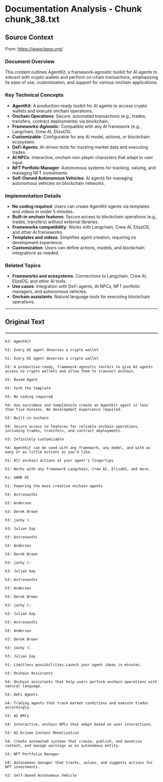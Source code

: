 # Documentation Analysis - Chunk chunk_38.txt

## Source Context
*From: https://www.base.org/*

### Document Overview  
This content outlines AgentKit, a framework-agnostic toolkit for AI agents to interact with crypto wallets and perform on-chain transactions, emphasizing its ease of use, customization, and support for various onchain applications.  

### Key Technical Concepts  
- **AgentKit**: A production-ready toolkit for AI agents to access crypto wallets and execute onchain operations.  
- **Onchain Operations**: Secure, automated transactions (e.g., trades, transfers, contract deployments) via blockchain.  
- **Frameworks-Agnostic**: Compatible with any AI framework (e.g., Langchain, Crew AI, ElizaOS).  
- **Customizable**: Configurable for any AI model, actions, or blockchain ecosystem.  
- **DeFi Agents**: AI-driven tools for tracking market data and executing trades.  
- **AI NPCs**: Interactive, onchain non-player characters that adapt to user input.  
- **NFT Portfolio Manager**: Autonomous systems for tracking, valuing, and managing NFT investments.  
- **Self-Owned Autonomous Vehicles**: AI agents for managing autonomous vehicles on blockchain networks.  

### Implementation Details  
- **No coding required**: Users can create AgentKit agents via templates and videos in under 5 minutes.  
- **Built-in onchain features**: Secure access to blockchain operations (e.g., trades, transfers) without external libraries.  
- **Frameworks compatibility**: Works with Langchain, Crew AI, ElizaOS, and other AI frameworks.  
- **Templates and videos**: Simplifies agent creation, requiring no development experience.  
- **Customization**: Users can define actions, models, and blockchain integrations as needed.  

### Related Topics  
- **Frameworks and ecosystems**: Connections to Langchain, Crew AI, ElizaOS, and other AI tools.  
- **Use cases**: Integration with DeFi agents, AI NPCs, NFT portfolio managers, and autonomous vehicles.  
- **Onchain assistants**: Natural language tools for executing blockchain operations.

---

## Original Text
```
================================================================================

h3: AgentKit

h3: Every AI agent deserves a crypto wallet

h1: Every AI agent deserves a crypto wallet

h3: A production-ready, framework-agnostic toolkit to give AI agents access to crypto wallets and allow them to transact onchain.

h5: Based Agent

h5: Fork the template

h3: No coding required

h4: Use ourvideos and templatesto create an AgentKit agent in less than five minutes. No development experience required.

h3: Built-in onchain

h4: Secure access to features for reliable onchain operations, including trades, transfers, and contract deployments.

h3: Infinitely customizable

h4: AgentKit can be used with any framework, any model, and with as many or as little actions as you'd like.

h1: All onchain actions at your agent's fingertips

h1: Works with any framework.Langchain, Crew AI, ElizaOS, and more.

h1: GAME OS

h1: Powering the most creative onchain agents

h3: Astronauthi

h3: Anderson

h3: Derek Brown

h3: jacky (:

h3: Julian Gay

h3: Astronauthi

h3: Anderson

h3: Derek Brown

h3: jacky (:

h3: Julian Gay

h3: Astronauthi

h3: Anderson

h3: Derek Brown

h3: jacky (:

h3: Julian Gay

h3: Astronauthi

h3: Anderson

h3: Derek Brown

h3: jacky (:

h3: Julian Gay

h1: Limitless possibilities.Launch your agent ideas in minutes.

h3: Onchain Assistants

h4: Onchain assistants that help users perform onchain operations with natural language.

h3: DeFi Agents

h4: Trading agents that track market conditions and execute trades accordingly.

h3: AI NPCs

h4: Interactive, onchain NPCs that adapt based on user interactions.

h3: AI-Driven Content Monetization

h4: Create automated systems that create, publish, and monetize content, and manage earnings as an autonomous entity.

h3: NFT Portfolio Manager

h4: Autonomous manager that tracks, values, and suggests actions for NFT investments.

h3: Self-Owned Autonomous Vehicle

```